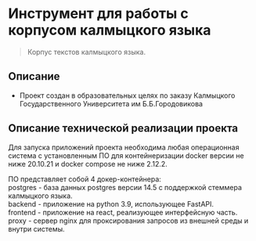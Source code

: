 # Инструмент для работы с корпусом калмыцкого языка
> Корпус текстов калмыцкого языка.

## Описание
- Проект создан в образовательных целях по заказу Калмыцкого Государственного Университета им Б.Б.Городовикова


## Описание технической реализации проекта
Для запуска приложений проекта необходима любая операционная система с установленным ПО для контейнеризации docker версии не ниже 20.10.21 и docker compose не ниже 2.12.2.

ПО представляет собой 4 докер-контейнера:  
postgres - база данных postgres версии 14.5 с поддержкой стеммера калмыцкого языка.  
backend - приложение на python 3.9, использующее FastAPI.  
frontend - приложение на react, реализующее интерфейсную часть.  
proxy - сервер nginx для проксирования запросов из внешней среды и внутри системы.  
